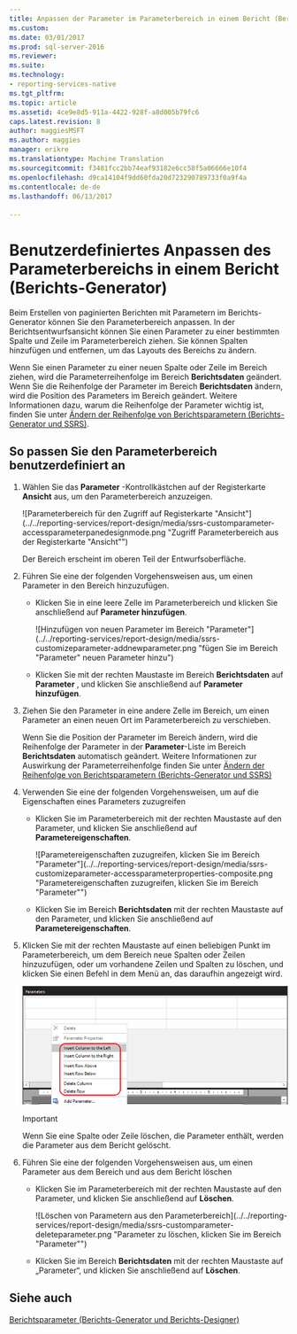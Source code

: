 ```yaml
---
title: Anpassen der Parameter im Parameterbereich in einem Bericht (Berichts-Generator) | Microsoft Docs
ms.custom: 
ms.date: 03/01/2017
ms.prod: sql-server-2016
ms.reviewer: 
ms.suite: 
ms.technology:
- reporting-services-native
ms.tgt_pltfrm: 
ms.topic: article
ms.assetid: 4ce9e8d5-911a-4422-928f-a8d005b79fc6
caps.latest.revision: 8
author: maggiesMSFT
ms.author: maggies
manager: erikre
ms.translationtype: Machine Translation
ms.sourcegitcommit: f3481fcc2bb74eaf93182e6cc58f5a06666e10f4
ms.openlocfilehash: d9ca14104f9dd60fda20d723290789733f0a9f4a
ms.contentlocale: de-de
ms.lasthandoff: 06/13/2017

---
```

# <a name="customize-the-parameters-pane-in-a-report-report-builder"></a>Benutzerdefiniertes Anpassen des Parameterbereichs in einem Bericht (Berichts-Generator)
  Beim Erstellen von paginierten Berichten mit Parametern im Berichts-Generator können Sie den Parameterbereich anpassen. In der Berichtsentwurfsansicht können Sie einen Parameter zu einer bestimmten Spalte und Zeile im Parameterbereich ziehen. Sie können Spalten hinzufügen und entfernen, um das Layouts des Bereichs zu ändern.  
  
 Wenn Sie einen Parameter zu einer neuen Spalte oder Zeile im Bereich ziehen, wird die Parameterreihenfolge im Bereich **Berichtsdaten** geändert. Wenn Sie die Reihenfolge der Parameter im Bereich **Berichtsdaten** ändern, wird die Position des Parameters im Bereich geändert. Weitere Informationen dazu, warum die Reihenfolge der Parameter wichtig ist, finden Sie unter [Ändern der Reihenfolge von Berichtsparametern &#40;Berichts-Generator und SSRS&#41;](../../reporting-services/report-design/change-the-order-of-a-report-parameter-report-builder-and-ssrs.md).  
  
## <a name="to-customize-the-parameters-pane"></a>So passen Sie den Parameterbereich benutzerdefiniert an  
  
1.  Wählen Sie das **Parameter** -Kontrollkästchen auf der Registerkarte **Ansicht** aus, um den Parameterbereich anzuzeigen.  
  
     ![Parameterbereich für den Zugriff auf Registerkarte "Ansicht"](../../reporting-services/report-design/media/ssrs-customparameter-accessparameterpanedesignmode.png "Zugriff Parameterbereich aus der Registerkarte "Ansicht"")  
  
     Der Bereich erscheint im oberen Teil der Entwurfsoberfläche.  
  
2.  Führen Sie eine der folgenden Vorgehensweisen aus, um einen Parameter in den Bereich hinzuzufügen.  
  
    -   Klicken Sie in eine leere Zelle im Parameterbereich und klicken Sie anschließend auf **Parameter hinzufügen**.  
  
         ![Hinzufügen von neuen Parameter im Bereich "Parameter"](../../reporting-services/report-design/media/ssrs-customizeparameter-addnewparameter.png "fügen Sie im Bereich "Parameter" neuen Parameter hinzu")  
  
    -   Klicken Sie mit der rechten Maustaste im Bereich **Berichtsdaten** auf **Parameter** , und klicken Sie anschließend auf **Parameter hinzufügen**.  
  
3.  Ziehen Sie den Parameter in eine andere Zelle im Bereich, um einen Parameter an einen neuen Ort im Parameterbereich zu verschieben.  
  
     Wenn Sie die Position der Parameter im Bereich ändern, wird die Reihenfolge der Parameter in der **Parameter**-Liste im Bereich **Berichtsdaten** automatisch geändert. Weitere Informationen zur Auswirkung der Parameterreihenfolge finden Sie unter [Ändern der Reihenfolge von Berichtsparametern &#40;Berichts-Generator und SSRS&#41;](../../reporting-services/report-design/change-the-order-of-a-report-parameter-report-builder-and-ssrs.md)  
  
4.  Verwenden Sie eine der folgenden Vorgehensweisen, um auf die Eigenschaften eines Parameters zuzugreifen  
  
    -   Klicken Sie im Parameterbereich mit der rechten Maustaste auf den Parameter, und klicken Sie anschließend auf **Parametereigenschaften**.  
  
         ![Parametereigenschaften zuzugreifen, klicken Sie im Bereich "Parameter"](../../reporting-services/report-design/media/ssrs-customizeparameter-accessparameterproperties-composite.png "Parametereigenschaften zuzugreifen, klicken Sie im Bereich "Parameter"")  
  
    -   Klicken Sie im Bereich **Berichtsdaten** mit der rechten Maustaste auf den Parameter, und klicken Sie anschließend auf **Parametereigenschaften**.  
  
5.  Klicken Sie mit der rechten Maustaste auf einen beliebigen Punkt im Parameterbereich, um dem Bereich neue Spalten oder Zeilen hinzuzufügen, oder um vorhandene Zeilen und Spalten zu löschen, und klicken Sie einen Befehl in dem Menü an, das daraufhin angezeigt wird.  
  
     ![Hinzufügen von Spalten und Zeilen an den Parameter im Parameterbereich](../../reporting-services/report-design/media/ssrs-customparameter-addcolumnsrows.png "Spalten und Zeilen hinzufügen, um den Parameterbereich")  
  
    > [!IMPORTANT]  
    >  Wenn Sie eine Spalte oder Zeile löschen, die Parameter enthält, werden die Parameter aus dem Bericht gelöscht.  
  
6.  Führen Sie eine der folgenden Vorgehensweisen aus, um einen Parameter aus dem Bereich und aus dem Bericht löschen  
  
    -   Klicken Sie im Parameterbereich mit der rechten Maustaste auf den Parameter, und klicken Sie anschließend auf  **Löschen**.  
  
         ![Löschen von Parametern aus den Parameterbereich](../../reporting-services/report-design/media/ssrs-customparameter-deleteparameter.png "Parameter zu löschen, klicken Sie im Bereich "Parameter"")  
  
    -   Klicken Sie im Bereich **Berichtsdaten** mit der rechten Maustaste auf „Parameter“, und klicken Sie anschließend auf **Löschen**.  
  
## <a name="see-also"></a>Siehe auch  
 [Berichtsparameter &#40;Berichts-Generator und Berichts-Designer&#41;](../../reporting-services/report-design/report-parameters-report-builder-and-report-designer.md)  
  
  
